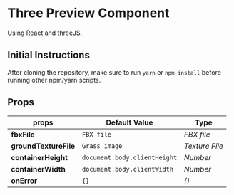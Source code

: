 # Three Preview Component

Using React and threeJS.

## Initial Instructions

After cloning the repository, make sure to run `yarn` or `npm install` before running other npm/yarn scripts.

## Props

props | Default Value | Type
--- | --- | ---
**fbxFile** | `FBX file` | *FBX file*
**groundTextureFile** | `Grass image` | *Texture File*
**containerHeight** | `document.body.clientHeight` | *Number*
**containerWidth** | `document.body.clientWidth` | *Number*
**onError** | `{}` | *{}*
